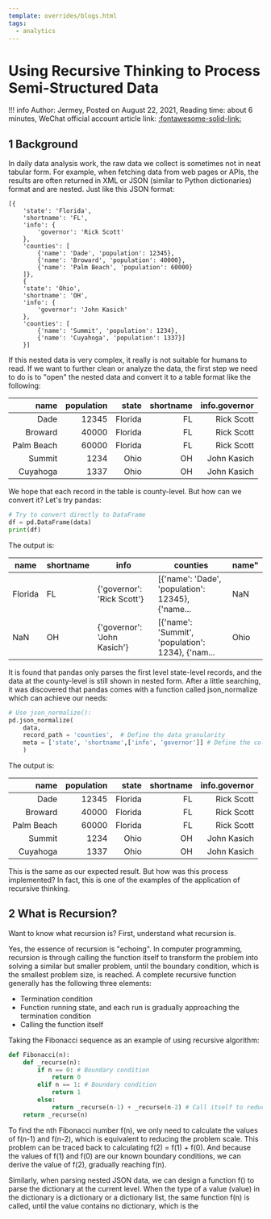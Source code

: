 ```yaml
---
template: overrides/blogs.html
tags:
  - analytics
---
```


# Using Recursive Thinking to Process Semi-Structured Data

!!! info
    Author: Jermey, Posted on August 22, 2021, Reading time: about 6 minutes, WeChat official account article link: [:fontawesome-solid-link:](https://mp.weixin.qq.com/s/VGutEZWDWwNswAKoUAVsRg)

## 1 Background

In daily data analysis work, the raw data we collect is sometimes not in neat tabular form. For example, when fetching data from web pages or APIs, the results are often returned in XML or JSON (similar to Python dictionaries) format and are nested. Just like this JSON format:

```
[{
    'state': 'Florida',
    'shortname': 'FL',
    'info': {
        'governor': 'Rick Scott'
    },
    'counties': [
        {'name': 'Dade', 'population': 12345},
        {'name': 'Broward', 'population': 40000},
        {'name': 'Palm Beach', 'population': 60000}
    ]},
    {
    'state': 'Ohio',
    'shortname': 'OH',
    'info': {
        'governor': 'John Kasich'
    },
    'counties': [
        {'name': 'Summit', 'population': 1234},
        {'name': 'Cuyahoga', 'population': 1337}]
    }]
```

If this nested data is very complex, it really is not suitable for humans to read. If we want to further clean or analyze the data, the first step we need to do is to "open" the nested data and convert it to a table format like the following:

|       name | population |   state | shortname | info.governor |
|-----------:|-----------:|--------:|----------:|--------------:|
|       Dade |      12345 | Florida |        FL |    Rick Scott |
|    Broward |      40000 | Florida |        FL |    Rick Scott |
| Palm Beach |      60000 | Florida |        FL |    Rick Scott |
|     Summit |       1234 |    Ohio |        OH |   John Kasich |
|   Cuyahoga |       1337 |    Ohio |        OH |   John Kasich |

We hope that each record in the table is county-level. But how can we convert it? Let's try pandas:

```Python
# Try to convert directly to DataFrame
df = pd.DataFrame(data)
print(df)
```

The output is:

| name   | shortname | info    | counties  | name" |
|--------|-----------|---------|-----------|-------|
| Florida | FL | {'governor': 'Rick Scott'}  | [{'name': 'Dade', 'population': 12345}, {'name... | NaN   |
| NaN     | OH | {'governor': 'John Kasich'} | [{'name': 'Summit', 'population': 1234}, {'nam... | Ohio  |

It is found that pandas only parses the first level state-level records, and the data at the county-level is still shown in nested form. After a little searching, it was discovered that pandas comes with a function called json_normalize which can achieve our needs:

```Python
# Use json_normalize():
pd.json_normalize(
    data,
    record_path = 'counties',  # Define the data granularity
    meta = ['state', 'shortname',['info', 'governor']] # Define the column names stored in the result table
    )
```

The output is:

|       name | population |   state | shortname | info.governor |
|-----------:|-----------:|--------:|----------:|--------------:|
|       Dade |      12345 | Florida |        FL |    Rick Scott |
|    Broward |      40000 | Florida |        FL |    Rick Scott |
| Palm Beach |      60000 | Florida |        FL |    Rick Scott |
|     Summit |       1234 |    Ohio |        OH |   John Kasich |
|   Cuyahoga |       1337 |    Ohio |        OH |   John Kasich |

This is the same as our expected result. But how was this process implemented? In fact, this is one of the examples of the application of recursive thinking.

## 2 What is Recursion?

Want to know what recursion is? First, understand what recursion is.

Yes, the essence of recursion is "echoing". In computer programming, recursion is through calling the function itself to transform the problem into solving a similar but smaller problem, until the boundary condition, which is the smallest problem size, is reached. A complete recursive function generally has the following three elements:

- Termination condition
- Function running state, and each run is gradually approaching the termination condition
- Calling the function itself

Taking the Fibonacci sequence as an example of using recursive algorithm:

``` Python
def Fibonacci(n):
    def _recurse(n):
        if n == 0: # Boundary condition
            return 0
        elif n == 1: # Boundary condition
            return 1
        else:
            return _recurse(n-1) + _recurse(n-2) # Call itself to reduce the problem scale
    return _recurse(n)
```

To find the nth Fibonacci number f(n), we only need to calculate the values of f(n-1) and f(n-2), which is equivalent to reducing the problem scale. This problem can be traced back to calculating f(2) = f(1) + f(0). And because the values of f(1) and f(0) are our known boundary conditions, we can derive the value of f(2), gradually reaching f(n).

Similarly, when parsing nested JSON data, we can design a function f() to parse the dictionary at the current level. When the type of a value (value) in the dictionary is a dictionary or a dictionary list, the same function f(n) is called, until the value contains no dictionary, which is the